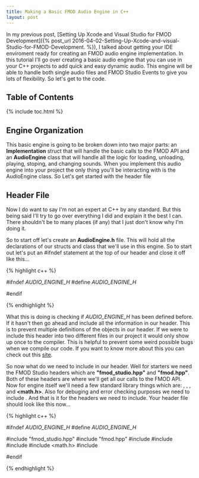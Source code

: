 ```yaml
---
title: Making a Basic FMOD Audio Engine in C++
layout: post
---
```


In my previous post, [Setting Up Xcode and Visual Studio for FMOD Development]({% post_url 2016-04-02-Setting-Up-Xcode-and-visual-Studio-for-FMOD-Development. %}), I talked about getting your IDE enviroment ready for creating an FMOD audio engine implementation. In this tutorial I'll go over creating a basic audio engine that you can use in your C++ projects to add quick and easy dynamic audio. This engine will be able to handle both single audio files and FMOD Studio Events to give you lots of flexibility. So let's get to the code.

## Table of Contents

{% include toc.html %}

## Engine Organization

This basic engine is going to be broken down into two major parts: an **Implementation** struct that will handle the basic calls to the FMOD API and an **AudioEngine** class that will handle all the logic for loading, unloading, playing, stoping, and changing sounds. When you implement this audio engine into your project the only thing you'll be interacting with is the AudioEngine class. So Let's get started with the header file

## Header File

Now I do want to say I'm not an expert at C++ by any standard. But this being said I'll try to go over everything I did and explain it the best I can. There shouldn't be to many places (if any) that I just don't know why I'm doing it.

So to start off let's create an **AudioEngine.h** file. This will hold all the declarations of our structs and class that we'll use in this engine. So to start out let's put an #ifndef statement at the top of our header and close it off like this...

{% highlight c++ %}

#ifndef _AUDIO_ENGINE_H_
#define _AUDIO_ENGINE_H_



#endif

{% endhighlight %}

What this is doing is checking if _AUDIO_ENGINE_H_ has been defined before. If it hasn't then go ahead and include all the information in our header. This is to prevent multiple definitions of the objects in our header. If we were to include this header into two different files in our project it would only show up once to the compiler. This is helpful to prevent some weird possible bugs when we compile our code. If you want to know more about this you can check out this [site](http://www.cprogramming.com/tutorial/cpreprocessor.html).

So now what do we need to include in our header. Well for starters we need the FMOD Studio headers which are **"fmod_studio.hpp"** and **"fmod.hpp"**. Both of these headers are where we'll get all our calls to the FMOD API. Now for engine itself we'll need a few standard library things which are: **<map>**, **<string>**, **<vector>**, and **<math.h>**. Also for debuging and error checking purposes we need to include **<iostream>**. And that is it for the headers we need to include. Your header file should look like this now...

{% highlight c++ %}

#ifndef _AUDIO_ENGINE_H_
#define _AUDIO_ENGINE_H_

#include "fmod_studio.hpp"
#include "fmod.hpp"
#include <string>
#include <map>
#include <vector>
#include <math.h>
#include <iostream>

#endif

{% endhighlight %}
